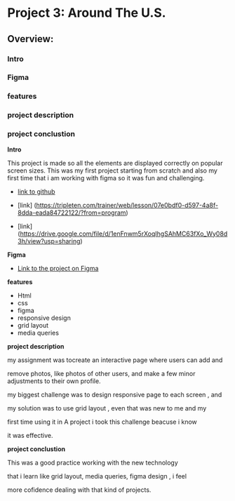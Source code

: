 # Project 3: Around The U.S.

## Overview:

### Intro

### Figma

### features

### project description

### project conclustion
  
**Intro**
  
This project is made so all the elements are displayed correctly on popular screen sizes. This was my first project starting from scratch and also my first time that i am working with figma so it was fun and challenging.

* [link to github ](https://github.com/talchekol/se_project_aroundtheus) 

* [link] (https://tripleten.com/trainer/web/lesson/07e0bdf0-d597-4a8f-8dda-eada84722122/?from=program)

* [link] (https://drive.google.com/file/d/1enFnwm5rXoqIhgSAhMC63fXo_Wy08d3h/view?usp=sharing)

  
**Figma**  
  
* [Link to the project on Figma](https://www.figma.com/file/ii4xxsJ0ghevUOcssTlHZv/Sprint-3%3A-Around-the-US?node-id=0%3A1)  
  
**features**  
* Html
* css 
* figma
* responsive design
* grid layout
* media queries

**project description**

my assignment was tocreate an interactive page where users can add and 

remove photos, like photos of other users, and make a few minor adjustments to their own profile.


my biggest challenge was to design responsive page to each screen , and 

my solution was to use grid layout , even that was new to me and my 

first time using it in A project  i took this challenge beacuse i know 

it was  effective.


**project conclustion**

This was a good practice working with the new technology

that i learn like grid layout, media queries, figma design , i feel 

more cofidence dealing with that kind of projects.




